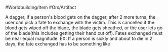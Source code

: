 #Worldbuilding/Item #Ors/Artifact 

A dagger, if a person's blood gets on the dagger, after 2 more turns, the user can pick a fate to exchange with the victim. This is cancelled if the blood gets wiped off the blade, the blade gets sheathed, or the user lets go of the blade(this includes getting their hand cut off). Fates exchanged must be near equal magnitude. EX: If a person is sickly and about to die in 2 days, the fate exchanged has to be something like 